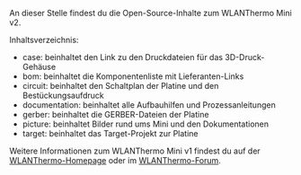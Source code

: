 An dieser Stelle findest du die Open-Source-Inhalte zum WLANThermo Mini v2.

Inhaltsverzeichnis:
- case: beinhaltet den Link zu den Druckdateien für das 3D-Druck-Gehäuse
- bom: beinhaltet die Komponentenliste mit Lieferanten-Links
- circuit: beinhaltet den Schaltplan der Platine und den Bestückungsaufdruck
- documentation: beinhaltet alle Aufbauhilfen und Prozessanleitungen
- gerber: beinhaltet die GERBER-Dateien der Platine
- picture: beinhaltet Bilder rund ums Mini und den Dokumentationen
- target: beinhaltet das Target-Projekt zur Platine

Weitere Informationen zum WLANThermo Mini v1 findest du auf der [WLANThermo-Homepage](https://wlanthermo.de/) oder im [WLANThermo-Forum](https://forum.wlanthermo.de/).
